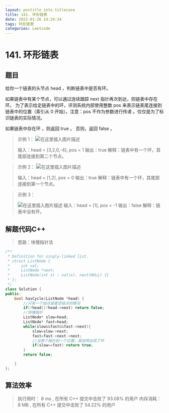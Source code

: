```yaml
---
layout: postitle into titlecase
title: 141. 环形链表
date: 2022-01-26 14:24:34
tags: 环形链表
categories: Leetcode
---
```


# 141. 环形链表
## 题目
给你一个链表的头节点 head ，判断链表中是否有环。

如果链表中有某个节点，可以通过连续跟踪 next 指针再次到达，则链表中存在环。 为了表示给定链表中的环，评测系统内部使用整数 pos 来表示链表尾连接到链表中的位置（索引从 0 开始）。注意：pos 不作为参数进行传递 。仅仅是为了标识链表的实际情况。

如果链表中存在环 ，则返回 true 。 否则，返回 false 。

> 示例 1：
> ![在这里插入图片描述](https://img-blog.csdnimg.cn/036b9d1263aa49f3ab9129c1e43fd4cb.png)
>
> 输入：head = [3,2,0,-4], pos = 1 
> 输出：true
> 解释：链表中有一个环，其尾部连接到第二个节点。

> 示例 2：
> ![在这里插入图片描述](https://img-blog.csdnimg.cn/bc083fcbd2434adca18faaf02c419bed.png)
>
>
> 输入：head = [1,2], pos = 0 
> 输出：true 
> 解释：链表中有一个环，其尾部连接到第一个节点。

> 示例 3：
>
> ![在这里插入图片描述](https://img-blog.csdnimg.cn/b65899224b854308b02c9e961e69871c.png)
> 输入：head = [1], pos = -1 
> 输出：false
> 解释：链表中没有环。

## 解题代码C++

> 思路：快慢指针法

```cpp
/**
 * Definition for singly-linked list.
 * struct ListNode {
 *     int val;
 *     ListNode *next;
 *     ListNode(int x) : val(x), next(NULL) {}
 * };
 */
class Solution {
public:
    bool hasCycle(ListNode *head) {
    	//只有一个结点或者空结点的情况
        if(!head||!head->next) return false;
        //快慢指针
        ListNode* slow=head;
        ListNode* fast=head;
        while(slow&&fast&&fast->next){
            slow=slow->next;
            fast=fast->next->next;
            //当两个指针到一个位置，就说明出现了环
            if(slow==fast) return true;
        }
        return false;

    }
};
```
## 算法效率

> 执行用时： 8 ms , 在所有 C++ 提交中击败了 93.08% 的用户
> 内存消耗： 8 MB , 在所有 C++ 提交中击败了 54.22% 的用户
